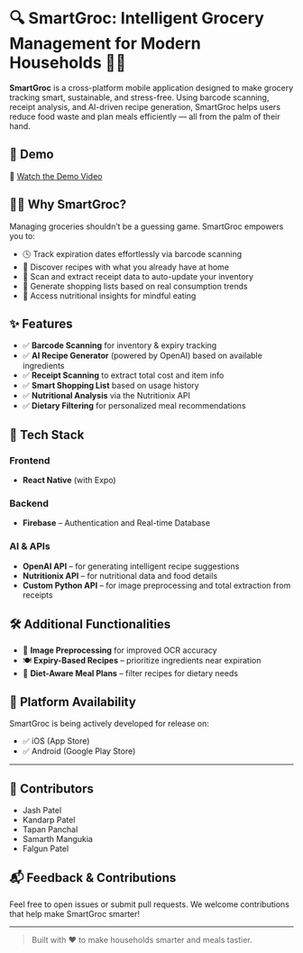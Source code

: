 # 🔍 SmartGroc: Intelligent Grocery Management for Modern Households 🛒🌱

**SmartGroc** is a cross-platform mobile application designed to make grocery tracking smart, sustainable, and stress-free. Using barcode scanning, receipt analysis, and AI-driven recipe generation, SmartGroc helps users reduce food waste and plan meals efficiently — all from the palm of their hand.

## 🚀 Demo

🎥 [Watch the Demo Video](https://your-demo-video-link-here.com)

## 👨‍🍳 Why SmartGroc?

Managing groceries shouldn’t be a guessing game. SmartGroc empowers you to:
- 🕓 Track expiration dates effortlessly via barcode scanning
- 🍳 Discover recipes with what you already have at home
- 🧾 Scan and extract receipt data to auto-update your inventory
- 🛒 Generate shopping lists based on real consumption trends
- 🥗 Access nutritional insights for mindful eating

## ✨ Features

- ✅ **Barcode Scanning** for inventory & expiry tracking
- ✅ **AI Recipe Generator** (powered by OpenAI) based on available ingredients
- ✅ **Receipt Scanning** to extract total cost and item info
- ✅ **Smart Shopping List** based on usage history
- ✅ **Nutritional Analysis** via the Nutritionix API
- ✅ **Dietary Filtering** for personalized meal recommendations

## 🧠 Tech Stack

### Frontend
- **React Native** (with Expo)

### Backend
- **Firebase** – Authentication and Real-time Database

### AI & APIs
- **OpenAI API** – for generating intelligent recipe suggestions
- **Nutritionix API** – for nutritional data and food details
- **Custom Python API** – for image preprocessing and total extraction from receipts

## 🛠️ Additional Functionalities

- 📸 **Image Preprocessing** for improved OCR accuracy
- 🍽️ **Expiry-Based Recipes** – prioritize ingredients near expiration
- 🥦 **Diet-Aware Meal Plans** – filter recipes for dietary needs

## 📱 Platform Availability

SmartGroc is being actively developed for release on:
- ✅ iOS (App Store)
- ✅ Android (Google Play Store)

---

## 🙌 Contributors

- Jash Patel  
- Kandarp Patel  
- Tapan Panchal  
- Samarth Mangukia  
- Falgun Patel  

## 📬 Feedback & Contributions

Feel free to open issues or submit pull requests. We welcome contributions that help make SmartGroc smarter!

---

> Built with ❤️ to make households smarter and meals tastier.
